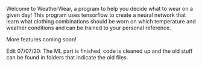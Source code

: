 Welcome to WeatherWear, a program to help you decide what to wear on a given day! This program uses tensorflow to create a neural network that learn what clothing combinations should be worn on which temperature and weather conditions and can be trained to your personal reference. 

More features coming soon!

Edit 07/07/20: The ML part is finished, code is cleaned up and the old stuff can be found in folders that indicate the old files.
